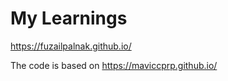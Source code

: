 # My Learnings

https://fuzailpalnak.github.io/

The code is based on https://maviccprp.github.io/

